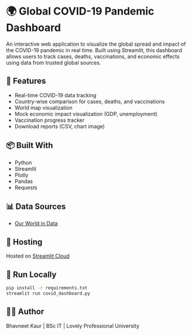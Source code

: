 # 🌍 Global COVID-19 Pandemic Dashboard

An interactive web application to visualize the global spread and impact of the COVID-19 pandemic in real time. Built using Streamlit, this dashboard allows users to track cases, deaths, vaccinations, and economic effects using data from trusted global sources.

## 🔧 Features

- Real-time COVID-19 data tracking
- Country-wise comparison for cases, deaths, and vaccinations
- World map visualization
- Mock economic impact visualization (GDP, unemployment)
- Vaccination progress tracker
- Download reports (CSV, chart image)

## 📦 Built With

- Python
- Streamlit
- Plotly
- Pandas
- Requests

## 📊 Data Sources

- [Our World in Data](https://ourworldindata.org/coronavirus)

## 🚀 Hosting

Hosted on [Streamlit Cloud](https://streamlit.io/cloud)

## 🧪 Run Locally

```bash
pip install -r requirements.txt
streamlit run covid_dashboard.py
```

## 👩‍💻 Author

Bhavneet Kaur | BSc IT | Lovely Professional University
